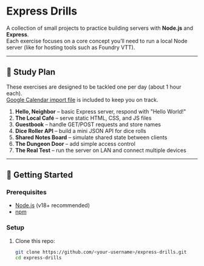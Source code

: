 # Express Drills

A collection of small projects to practice building servers with **Node.js** and **Express**.  
Each exercise focuses on a core concept you’ll need to run a local Node server (like for hosting tools such as Foundry VTT).

---

## 📅 Study Plan

These exercises are designed to be tackled one per day (about 1 hour each).  
[Google Calendar import file](./node_express_study_plan.csv) is included to keep you on track.

1. **Hello, Neighbor** – basic Express server, respond with "Hello World!"
2. **The Local Café** – serve static HTML, CSS, and JS files
3. **Guestbook** – handle GET/POST requests and store names
4. **Dice Roller API** – build a mini JSON API for dice rolls
5. **Shared Notes Board** – simulate shared state between clients
6. **The Dungeon Door** – add simple access control
7. **The Real Test** – run the server on LAN and connect multiple devices

---

## 🚀 Getting Started

### Prerequisites

- [Node.js](https://nodejs.org/) (v18+ recommended)
- [npm](https://www.npmjs.com/)

### Setup

1. Clone this repo:
   ```bash
   git clone https://github.com/<your-username>/express-drills.git
   cd express-drills
   ```
